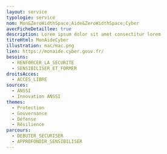 ```yaml
---
layout: service
typologie: service
nom: Mon&ZeroWidthSpace;Aide&ZeroWidthSpace;Cyber
avecFicheDetaillee: true
description: Lorem ipsum dolor sit amet consectitur lorem
titreHtml: MonAideCyber
illustration: mac/mac.png
lien: https://monaide.cyber.gouv.fr/
besoins:
  - RENFORCER_LA_SECURITE
  - SENSIBILISER_ET_FORMER  
droitsAcces:
  - ACCES_LIBRE
sources:
  - ANSSI
  - Innovation ANSSI
themes:
  - Protection
  - Gouvernance
  - Défense
  - Résilience
parcours:
  - DEBUTER_SECURISER
  - APPROFONDIR_SENSIBILISER
---
```



